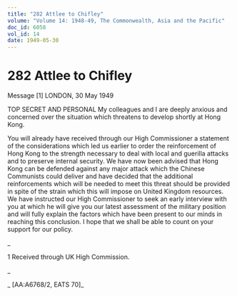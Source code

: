 ```yaml
---
title: "282 Attlee to Chifley"
volume: "Volume 14: 1948-49, The Commonwealth, Asia and the Pacific"
doc_id: 6058
vol_id: 14
date: 1949-05-30
---
```


# 282 Attlee to Chifley

Message [1] LONDON, 30 May 1949

TOP SECRET AND PERSONAL My colleagues and I are deeply anxious and concerned over the situation which threatens to develop shortly at Hong Kong.

You will already have received through our High Commissioner a statement of the considerations which led us earlier to order the reinforcement of Hong Kong to the strength necessary to deal with local and guerilla attacks and to preserve internal security. We have now been advised that Hong Kong can be defended against any major attack which the Chinese Communists could deliver and have decided that the additional reinforcements which will be needed to meet this threat should be provided in spite of the strain which this will impose on United Kingdom resources. We have instructed our High Commissioner to seek an early interview with you at which he will give you our latest assessment of the military position and will fully explain the factors which have been present to our minds in reaching this conclusion. I hope that we shall be able to count on your support for our policy.

_

1 Received through UK High Commission.

_

_ [AA:A6768/2, EATS 70]_
